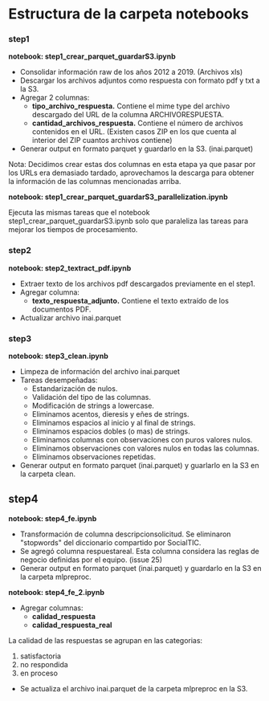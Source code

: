 # Estructura de la carpeta notebooks

### step1
**notebook: step1_crear_parquet_guardarS3.ipynb**

+ Consolidar información raw de los años 2012 a 2019. (Archivos xls)
+ Descargar los archivos adjuntos como respuesta con formato pdf y txt a la S3.
+ Agregar 2 columnas:
  - **tipo_archivo_respuesta.** Contiene el mime type del archivo descargado del URL de la columna ARCHIVORESPUESTA.
  - **cantidad_archivos_respuesta.** Contiene el número de archivos contenidos en el URL. (Existen casos ZIP en los que cuenta al interior del ZIP cuantos archivos contiene)
+ Generar output en formato parquet y guardarlo en la S3. (inai.parquet)

Nota: Decidimos crear estas dos columnas en esta etapa ya que pasar por los URLs era demasiado tardado, aprovechamos la descarga para obtener la información de las columnas mencionadas arriba.

**notebook: step1_crear_parquet_guardarS3_parallelization.ipynb**

Ejecuta las mismas tareas que el notebook step1_crear_parquet_guardarS3.ipynb solo que paraleliza las tareas para mejorar los tiempos de procesamiento.

### step2
**notebook: step2_textract_pdf.ipynb**

+ Extraer texto de los archivos pdf descargados previamente en el step1.
+ Agregar columna:
  - **texto_respuesta_adjunto.** Contiene el texto extraído de los documentos PDF.
+ Actualizar archivo inai.parquet


### step3
**notebook: step3_clean.ipynb**

+ Limpeza de información del archivo inai.parquet
+ Tareas desempeñadas:
  - Estandarización de nulos.
  - Validación del tipo de las columnas.
  - Modificación de strings a lowercase.
  - Eliminamos acentos, dieresis y eñes de strings.
  - Eliminamos espacios al inicio y al final de strings.
  - Eliminamos espacios dobles (o mas) de strings.
  - Eliminamos columnas con observaciones con puros valores nulos.
  - Eliminamos observaciones con valores nulos en todas las columnas.
  - Eliminamos observaciones repetidas.
+ Generar output en formato parquet (inai.parquet) y guarlarlo en la S3 en la carpeta clean.


## step4
**notebook: step4_fe.ipynb**

+ Transformación de columna descripcionsolicitud. Se eliminaron "stopwords" del diccionario compartido por SocialTIC.
+ Se agregó columna respuestareal. Esta columna considera las reglas de negocio definidas por el equipo. (issue 25)
+ Generar output en formato parquet (inai.parquet) y guardarlo en la S3 en la carpeta mlpreproc.

**notebook: step4_fe_2.ipynb**

+ Agregar columnas:
  - **calidad_respuesta**
  - **calidad_respuesta_real**

La calidad de las respuestas se agrupan en las categorias:
1. satisfactoria
2. no respondida
3. en proceso

+ Se actualiza el archivo inai.parquet de la carpeta mlpreproc en la S3.
